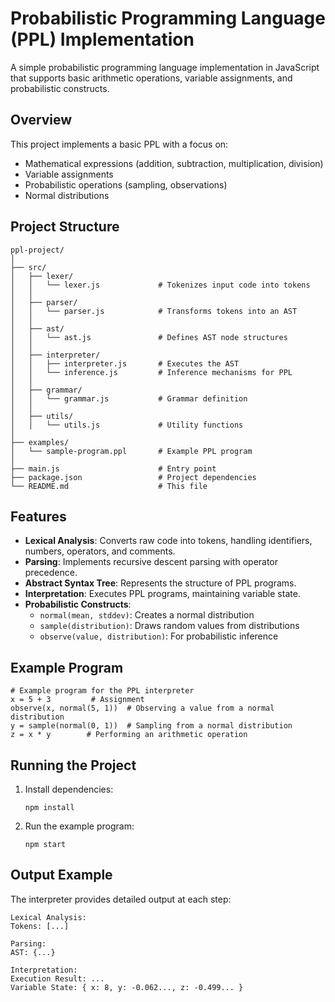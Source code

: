 # Probabilistic Programming Language (PPL) Implementation

A simple probabilistic programming language implementation in JavaScript that supports basic arithmetic operations, variable assignments, and probabilistic constructs.

## Overview

This project implements a basic PPL with a focus on:

- Mathematical expressions (addition, subtraction, multiplication, division)
- Variable assignments
- Probabilistic operations (sampling, observations)
- Normal distributions

## Project Structure

```
ppl-project/
│
├── src/
│   ├── lexer/
│   │   └── lexer.js             # Tokenizes input code into tokens
│   │
│   ├── parser/
│   │   └── parser.js            # Transforms tokens into an AST
│   │
│   ├── ast/
│   │   └── ast.js               # Defines AST node structures
│   │
│   ├── interpreter/
│   │   ├── interpreter.js       # Executes the AST
│   │   └── inference.js         # Inference mechanisms for PPL
│   │
│   ├── grammar/
│   │   └── grammar.js           # Grammar definition
│   │
│   ├── utils/
│   │   └── utils.js             # Utility functions
│
├── examples/
│   └── sample-program.ppl       # Example PPL program
│
├── main.js                      # Entry point
├── package.json                 # Project dependencies
└── README.md                    # This file
```

## Features

- **Lexical Analysis**: Converts raw code into tokens, handling identifiers, numbers, operators, and comments.
- **Parsing**: Implements recursive descent parsing with operator precedence.
- **Abstract Syntax Tree**: Represents the structure of PPL programs.
- **Interpretation**: Executes PPL programs, maintaining variable state.
- **Probabilistic Constructs**:
  - `normal(mean, stddev)`: Creates a normal distribution
  - `sample(distribution)`: Draws random values from distributions
  - `observe(value, distribution)`: For probabilistic inference

## Example Program

```
# Example program for the PPL interpreter
x = 5 + 3         # Assignment
observe(x, normal(5, 1))  # Observing a value from a normal distribution
y = sample(normal(0, 1))  # Sampling from a normal distribution
z = x * y        # Performing an arithmetic operation
```

## Running the Project

1. Install dependencies:
   ```
   npm install
   ```

2. Run the example program:
   ```
   npm start
   ```

## Output Example

The interpreter provides detailed output at each step:

```
Lexical Analysis:
Tokens: [...]

Parsing:
AST: {...}

Interpretation:
Execution Result: ...
Variable State: { x: 8, y: -0.062..., z: -0.499... }
```

